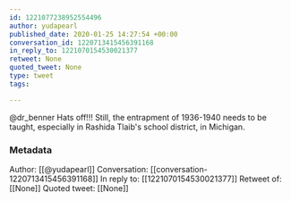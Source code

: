 ```yaml
---
id: 1221077238952554496
author: yudapearl
published_date: 2020-01-25 14:27:54 +00:00
conversation_id: 1220713415456391168
in_reply_to: 1221070154530021377
retweet: None
quoted_tweet: None
type: tweet
tags:

---
```


@dr_benner Hats off!!! Still, the entrapment of 1936-1940 needs to be taught, especially in Rashida Tlaib's school district, in Michigan.

### Metadata

Author: [[@yudapearl]]
Conversation: [[conversation-1220713415456391168]]
In reply to: [[1221070154530021377]]
Retweet of: [[None]]
Quoted tweet: [[None]]
